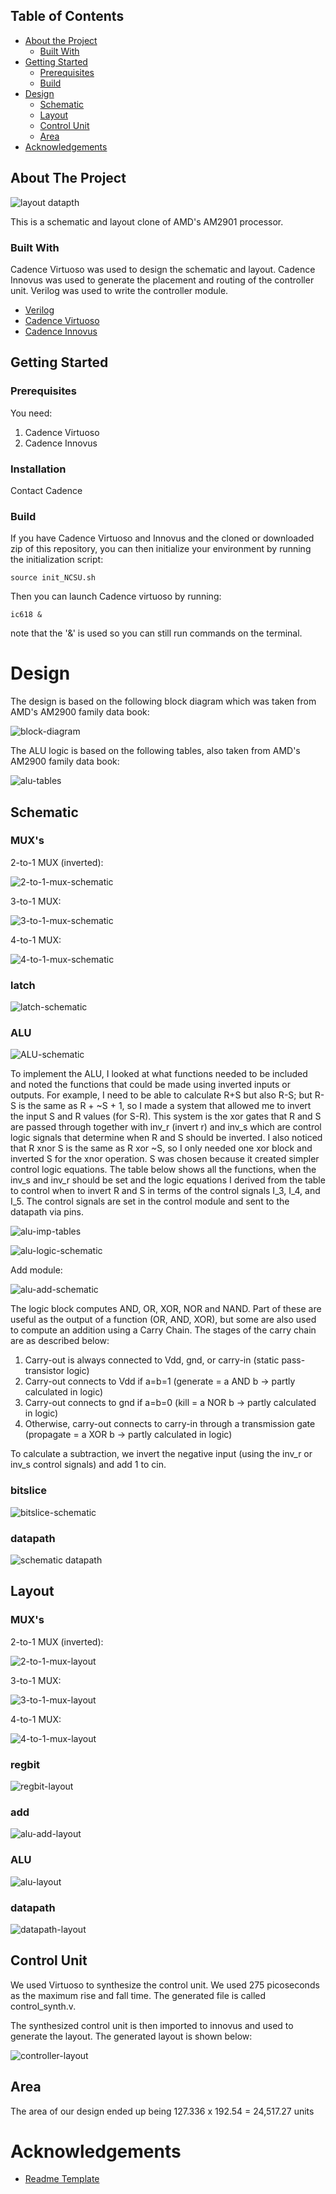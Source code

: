 <!-- TABLE OF CONTENTS -->
## Table of Contents

* [About the Project](#about-the-project)
  * [Built With](#built-with)
* [Getting Started](#getting-started)
  * [Prerequisites](#prerequisites)
  * [Build](#installation)
* [Design](#design)
  * [Schematic](#schematic)
  * [Layout](#layout)
  * [Control Unit](#control-unit)
  * [Area](#area)
* [Acknowledgements](#acknowledgements)



<!-- ABOUT THE PROJECT -->
## About The Project

![layout datapth](am2901-layout.png)

This is a schematic and layout clone of AMD's AM2901 processor. 


### Built With

Cadence Virtuoso was used to design the schematic and layout. Cadence Innovus was used to generate the placement and routing of the controller unit. Verilog was used to write the controller module.

* [Verilog](https://ieeexplore.ieee.org/document/1620780)
* [Cadence Virtuoso](https://www.cadence.com/en_US/home/tools/custom-ic-analog-rf-design/layout-design/virtuoso-layout-suite.html)
* [Cadence Innovus](https://www.cadence.com/en_US/home/training/all-courses/86141.html)

<!-- GETTING STARTED -->
## Getting Started

### Prerequisites

You need:

1. Cadence Virtuoso
2. Cadence Innovus

### Installation

Contact Cadence

### Build

If you have Cadence Virtuoso and Innovus and the cloned or downloaded zip of this repository, you can then initialize your environment by running the initialization script:

```
source init_NCSU.sh
```

Then you can launch Cadence virtuoso by running:

```
ic618 &
```

note that the '&' is used so you can still run commands on the terminal.

# Design

The design is based on the following block diagram which was taken from AMD's AM2900 family data book:

![block-diagram](block-diagram.png)

The ALU logic is based on the following tables, also taken from AMD's AM2900 family data book:

![alu-tables](alu-tables.png)

## Schematic

### MUX's

2-to-1 MUX (inverted):

![2-to-1-mux-schematic](2-to-1-mux-schematic.png)

3-to-1 MUX:

![3-to-1-mux-schematic](3-to-1-mux-schematic.png)

4-to-1 MUX:

![4-to-1-mux-schematic](4-to-1-mux-schematic.png)

### latch

![latch-schematic](latch-schematic.png)

### ALU

![ALU-schematic](alu-schematic.png)

To implement the ALU, I looked at what functions needed to be included and noted the functions that could be made using inverted inputs or outputs. For example, I need to be able to calculate R+S but also R-S; but R-S is the same as R + ~S + 1, so I made a system that allowed me to invert the input S and R values (for S-R). This system is the xor gates that R and S are passed through together with inv_r (invert r) and inv_s which are control logic signals that determine when R and S should be inverted. I also noticed that R xnor S is the same as R xor ~S, so I only needed one xor block and inverted S for the xnor operation. S was chosen because it created simpler control logic equations.
The table below shows all the functions, when the inv_s and inv_r should be set and the logic equations I derived from the table to control when to invert R and S in terms of the control signals I_3, I_4, and I_5. The control signals are set in the control module and sent to the datapath via pins.

![alu-imp-tables](alu-implementation-tables.png)

![alu-logic-schematic](alu-logic-schematic.png)

Add module:

![alu-add-schematic](alu-add-schematic.png)

The logic block computes AND, OR, XOR, NOR and NAND. Part of these are useful as the output of a function (OR, AND, XOR), but some are also used to compute an addition using a Carry Chain. The stages of the carry chain are as described below:

  1. Carry-out is always connected to Vdd, gnd, or carry-in (static pass-transistor logic)
  2. Carry-out connects to Vdd if a=b=1 (generate = a AND b → partly calculated in logic)
  3. Carry-out connects to gnd if a=b=0 (kill = a NOR b → partly calculated in logic)
  4. Otherwise, carry-out connects to carry-in through a transmission gate (propagate = a XOR b → partly calculated in logic)

To calculate a subtraction, we invert the negative input (using the inv_r or inv_s control signals) and add 1 to cin.

### bitslice

![bitslice-schematic](bitslice-schematic.png)

### datapath

![schematic datapath](datapath-schematic.png)

## Layout

### MUX's

2-to-1 MUX (inverted):

![2-to-1-mux-layout](2-to-1-mux-layout.png)

3-to-1 MUX:

![3-to-1-mux-layout](3-to-1-mux-layout.png)

4-to-1 MUX:

![4-to-1-mux-layout](4-to-1-mux-layout.png)

### regbit

![regbit-layout](regbit-layout.png)

### add

![alu-add-layout](alu-add-layout.png)

### ALU

![alu-layout](alu-layout.png)

### datapath

![datapath-layout](datapath-layout.png)

## Control Unit

We used Virtuoso to synthesize the control unit. We used 275 picoseconds as the maximum rise and fall time. The generated file is called control_synth.v.

The synthesized control unit is then imported to innovus and used to generate the layout. The generated layout is shown below:

![controller-layout](controller-layout.png)

## Area

The area of our design ended up being 127.336 x 192.54 = 24,517.27 units

<!-- ACKNOWLEDGEMENTS -->
# Acknowledgements
* [Readme Template](https://github.com/othneildrew/Best-README-Template)




